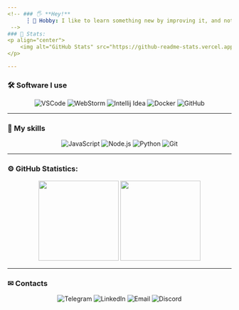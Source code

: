 ```yaml
---
<!-- ### 🖐 **Hey!**
      ┆ 🧪 Hobby: I like to learn something new by improving it, and not just steal some code.
 -->
### 🎫 Stats:
<p align="center">
    <img alt="GitHub Stats" src="https://github-readme-stats.vercel.app/api?username=neisvestny&count_private=true&show_icons=true&theme=radical" />
</p>

---
```


### 🛠 Software I use
<p align="center">
    <img alt="VSCode" src="https://img.shields.io/badge/VSCode-0078d7?&style=for-the-badge&logo=visual-studio-code&logoColor=white" />
    <img alt="WebStorm" src="https://img.shields.io/badge/WebStorm-000000?style=for-the-badge&logo=webstorm&logoColor=00b8f5" />
    <img alt="Intellij Idea" src="https://img.shields.io/badge/Intellij%20Idea%20%20-fe315d?&style=for-the-badge&logo=intellij-idea&logoColor=white" />
    <img alt="Docker" src="https://img.shields.io/badge/Docker-0db7ed?style=for-the-badge&logo=docker&logoColor=white" />
    <img alt="GitHub" src="https://img.shields.io/badge/GitHub-181717?style=for-the-badge&logo=github&logoColor=white" />
</p>

---

### 🔑 My skills
<p align="center">
    <img alt="JavaScript" src="https://img.shields.io/badge/JavaScript-F7DF1E?&style=for-the-badge&logo=JavaScript&logoColor=222222" />
    <img alt="Node.js" src="https://img.shields.io/badge/Node.js-339933?style=for-the-badge&logo=node.js&logoColor=white" />
    <img alt="Python" src="https://img.shields.io/badge/Python-3776AB?style=for-the-badge&logo=Python&logoColor=white" />
    <img alt="Git" src="https://img.shields.io/badge/Git-F05032?style=for-the-badge&logo=git&logoColor=white" />

</p>

---

### ⚙️ GitHub Statistics:

<div align="center">
  <img height="180em" src="https://github-readme-stats.vercel.app/api?username=neisvestny&show_icons=true&theme=dark&count_private=true&include_all_commits=true"/>
  <img height="180em" src="https://github-readme-stats.vercel.app/api/top-langs/?username=neisvestny&layout=compact&theme=dark"/>
</div>

---

### ✉ Contacts
<p align= "center" style="text-decoration: none;">
    <a href="https://t.me/yourtelegramusername" style="text-decoration: none;"> 
        <img alt="Telegram" src="https://img.shields.io/badge/Telegram-2CA5E0?&style=for-the-badge&logo=Telegram&logoColor=white" /> 
    </a>
    <a href="https://www.linkedin.com/in/neisvestny/" style="text-decoration: none;"> 
        <img alt="LinkedIn" src="https://img.shields.io/badge/LinkedIn-0077B5?&style=for-the-badge&logo=LinkedIn&logoColor=white" /> 
    </a>
    <a href="mailto:kishkunou_ruslan@mail.ru" style="text-decoration: none;"> 
        <img alt="Email" src="https://img.shields.io/badge/Email-D14836?&style=for-the-badge&logo=Gmail&logoColor=white" /> 
    </a>
    <a href="https://discord.com/users/681228391508213830" style="text-decoration: none;"> 
        <img alt="Discord" src="https://img.shields.io/badge/Discord-7289DA?&style=for-the-badge&logo=Discord&logoColor=white" /> 
    </a>
</p>
